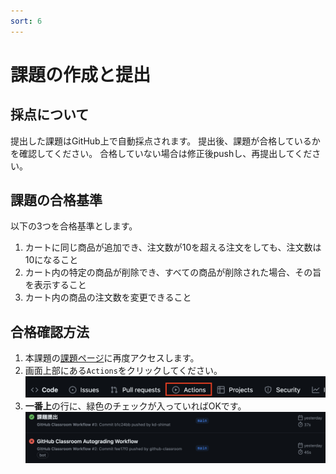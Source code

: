 ```yaml
---
sort: 6
---
```

# 課題の作成と提出

## 採点について

提出した課題はGitHub上で自動採点されます。
提出後、課題が合格しているかを確認してください。
合格していない場合は修正後pushし、再提出してください。

## 課題の合格基準

以下の3つを合格基準とします。

1. カートに同じ商品が追加でき、注文数が10を超える注文をしても、注文数は10になること
2. カート内の特定の商品が削除でき、すべての商品が削除された場合、その旨を表示すること
3. カート内の商品の注文数を変更できること

## 合格確認方法

1. 本課題の[課題ページ]()に再度アクセスします。
2. 画面上部にある`Actions`をクリックしてください。<br>
![](./images/acions.png)
1. **一番上**の行に、緑色のチェックが入っていればOKです。<br>
![](./images/pass.png)